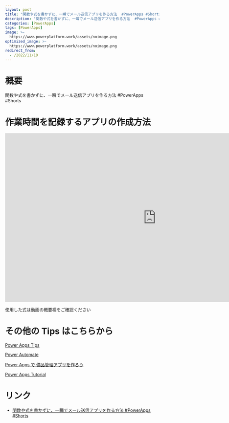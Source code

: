 ```yaml
---
layout: post
title: "関数や式を書かずに、一瞬でメール送信アプリを作る方法  #PowerApps #Shorts"
description: "関数や式を書かずに、一瞬でメール送信アプリを作る方法  #PowerApps #Shortsを動画で分かりやすく解説"
categories: [PowerApps]
tags: [PowerApps]
image: >-
  https://www.powerplatform.work/assets/noimage.png
optimized_image: >-
  https://www.powerplatform.work/assets/noimage.png
redirect_from:
  - /2022/11/19
---
```



#  概要

関数や式を書かずに、一瞬でメール送信アプリを作る方法  #PowerApps #Shorts


# 作業時間を記録するアプリの作成方法

<iframe width="983" height="553" src="https://www.youtube.com/embed/qkKiNPchedE" title="YouTube video player" frameborder="0" allow="accelerometer; autoplay; clipboard-write; encrypted-media; gyroscope; picture-in-picture" allowfullscreen></iframe>


使用した式は動画の概要欄をご確認ください


# その他の Tips はこちらから

[Power Apps Tips](https://www.youtube.com/watch?v=VrAQf3JQ7yM&list=PLVhFi1fb3DqakSLVMn22DDcySXh9jtzi- )


[Power Automate](https://www.youtube.com/watch?v=-YnJYT0ASEM&list=PLVhFi1fb3Dqbzic6GieqnLFgD3aTj-eHA)


[Power Apps で 備品管理アプリを作ろう](https://www.youtube.com/playlist?list=PLVhFi1fb3DqZM3HKb8Hea6XEL96990Fyn)


[Power Apps Tutorial](https://www.youtube.com/playlist?list=PLVhFi1fb3DqalxpL974VvAJvV4iWoSbe_)


# リンク


- [関数や式を書かずに、一瞬でメール送信アプリを作る方法  #PowerApps #Shorts](https://www.youtube.com/watch?v=qkKiNPchedE)

